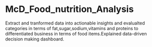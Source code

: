 # McD_Food_nutrition_Analysis

Extract and tranformed data into actionable insights and evalualted categories in terms of fat,sugar,sodium,vitamins and proteins to differentiated business in terms of food items.Explained data-driven decision making dashboard.
